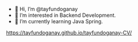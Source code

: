 - 👋 Hi, I’m @tayfundoganay
- 👀 I’m interested in Backend Development.
- 🌱 I’m currently learning Java Spring.

https://tayfundoganay.github.io/tayfundoganay-CV/
<!---
tayfundoganay/tayfundoganay is a ✨ special ✨ repository because its `README.md` (this file) appears on your GitHub profile.
You can click the Preview link to take a look at your changes.
--->
